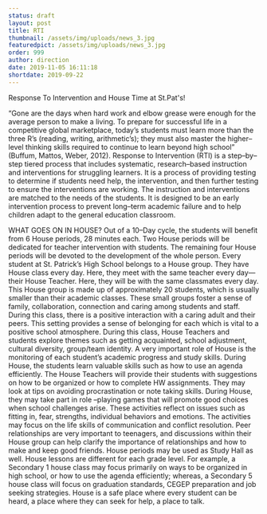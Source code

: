```yaml
---
status: draft
layout: post
title: RTI
thumbnail: /assets/img/uploads/news_3.jpg
featuredpict: /assets/img/uploads/news_3.jpg
order: 999
author: direction
date: 2019-11-05 16:11:18
shortdate: 2019-09-22
---
```

Response To Intervention and House Time at St.Pat's!

“Gone are the days when hard work and elbow grease were enough for the average person to make a living. To prepare for successful life in a competitive global marketplace, today’s students must learn more than the three R’s (reading, writing, arithmetic’s); they must also master the higher–level thinking skills required to continue to learn beyond high school” (Buffum, Mattos, Weber, 2012).  Response to Intervention (RTI) is a step–by–step tiered process that includes systematic, research–based instruction and interventions for struggling learners. It is a process of providing testing to determine if students need help, the intervention, and then further testing to ensure the interventions are working. The instruction and interventions are matched to the needs of the students. It is designed to be an early intervention process to prevent long–term academic failure and to help children adapt to the general education classroom. 


WHAT GOES ON IN HOUSE?
Out of a 10–Day cycle, the students will benefit from 6 House periods, 28 minutes each. Two House periods will be dedicated for teacher intervention with students. The remaining four House periods will be devoted to the development of the whole person. 
Every student at St. Patrick’s High School belongs to a House group. They have House class every day. Here, they meet with the same teacher every day—their House Teacher. Here, they will be with the same classmates every day. This House group is made up of approximately 20 students, which is usually smaller than their academic classes. These small groups foster a sense of family, collaboration, connection and caring among students and staff. During this class, there is a positive interaction with a caring adult and their peers. This setting provides a sense of belonging for each which is vital to a positive school atmosphere. 
During this class, House Teachers and students explore themes such as getting acquainted, school adjustment, cultural diversity, group/team identity. 
A very important role of House is the monitoring of each student’s academic progress and study skills. During House, the students learn valuable skills such as how to use an agenda efficiently. The House Teachers will provide their students with suggestions on how to be organized or how to complete HW assignments. They may look at tips on avoiding procrastination or note taking skills. 
During House, they may take part in role –playing games that will promote good choices when school challenges arise. These activities reflect on issues such as fitting in, fear, strengths, individual behaviors and emotions. The activities may focus on the life skills of communication and conflict resolution. Peer relationships are very important to teenagers, and discussions within their House group can help clarify the importance of relationships and how to make and keep good friends. House periods may be used as Study Hall as well. 
House lessons are different for each grade level. For example, a Secondary 1 house class may focus primarily on ways to be organized in high school, or how to use the agenda efficiently; whereas, a Secondary 5 house class will focus on graduation standards, CEGEP preparation and job seeking strategies. 
House is a safe place where every student can be heard, a place where they can seek for help, a place to talk.
